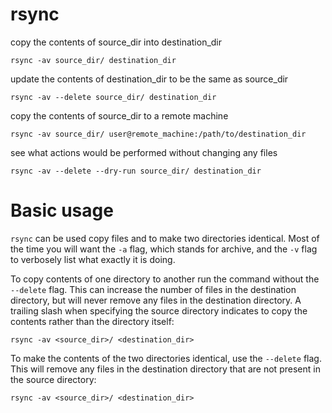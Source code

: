 # rsync

copy the contents of source_dir into destination_dir

    rsync -av source_dir/ destination_dir


update the contents of destination_dir to be the same as source_dir

    rsync -av --delete source_dir/ destination_dir


copy the contents of source_dir to a remote machine

    rsync -av source_dir/ user@remote_machine:/path/to/destination_dir


see what actions would be performed without changing any files

    rsync -av --delete --dry-run source_dir/ destination_dir



# Basic usage

`rsync` can be used copy files and to make two directories identical.  Most of
the time you will want the `-a` flag, which stands for archive, and the `-v`
flag to verbosely list what exactly it is doing.

To copy contents of one directory to another run the command without the
`--delete` flag. This can increase the number of files in the destination
directory, but will never remove any files in the destination directory. A
trailing slash when specifying the source directory indicates to copy the
contents rather than the directory itself:

    rsync -av <source_dir>/ <destination_dir>


To make the contents of the two directories identical, use the `--delete` flag.
This will remove any files in the destination directory that are not present in
the source directory:

    rsync -av <source_dir>/ <destination_dir>



